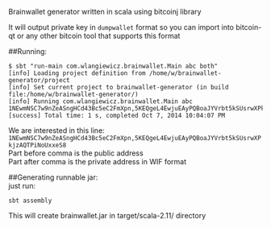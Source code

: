 Brainwallet generator written in scala using bitcoinj library  

It will output private key in `dumpwallet` format so you can import into bitcoin-qt or any other bitcoin tool that supports this format

##Running:
```
$ sbt "run-main com.wlangiewicz.brainwallet.Main abc both"
[info] Loading project definition from /home/w/brainwallet-generator/project
[info] Set current project to brainwallet-generator (in build file:/home/w/brainwallet-generator/)
[info] Running com.wlangiewicz.brainwallet.Main abc
1NEwmNSC7w9nZeASngHCd43Bc5eC2FmXpn,5KEQgeL4EwjuEAyPQBoaJYVrbt5kSUsrwXPkjzAQTPiNoUxxeS8
[success] Total time: 1 s, completed Oct 7, 2014 10:04:07 PM
```

We are interested in this line: `1NEwmNSC7w9nZeASngHCd43Bc5eC2FmXpn,5KEQgeL4EwjuEAyPQBoaJYVrbt5kSUsrwXPkjzAQTPiNoUxxeS8`  
Part before comma is the public address  
Part after comma is the private address in WIF format


##Generating runnable jar:  
just run:  
```
sbt assembly
```

This will create brainwallet.jar in target/scala-2.11/ directory